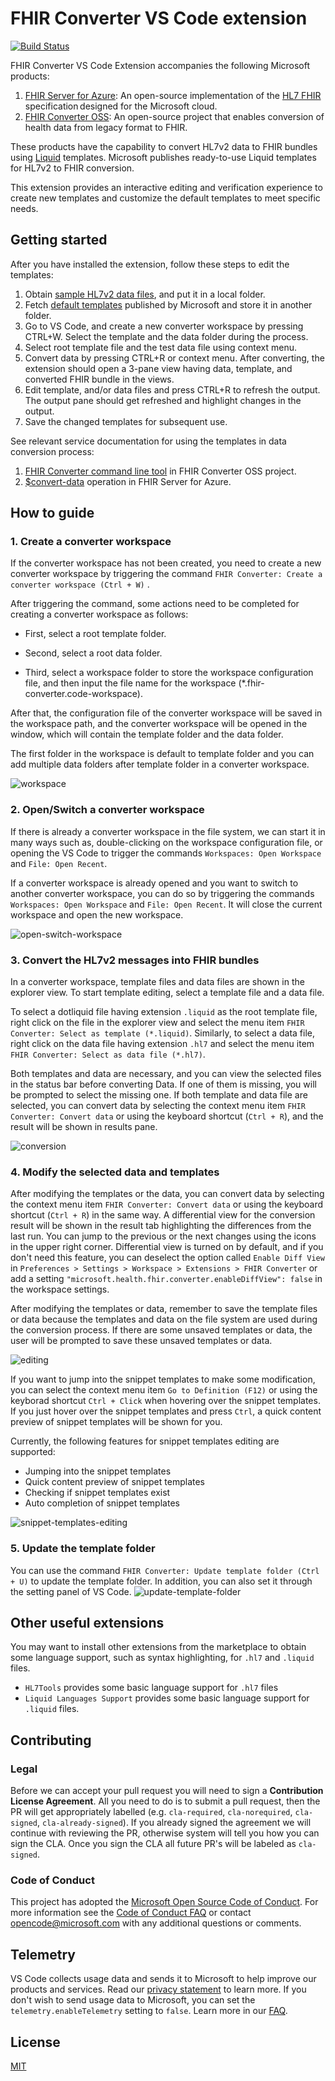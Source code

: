 # FHIR Converter VS Code extension

[![Build Status](https://microsofthealth.visualstudio.com/Health/_apis/build/status/Resolute/Converter/microsoft.vscode-azurehealthcareapis-tools?branchName=personal%2Fyankhuan%2Fconverter-vsc-extension)](https://microsofthealth.visualstudio.com/Health/_build/latest?definitionId=531&branchName=personal%2Fyankhuan%2Fconverter-vsc-extension)

FHIR Converter VS Code Extension accompanies the following Microsoft products:
1. [FHIR Server for Azure](https://github.com/microsoft/fhir-server): An open-source implementation of the [HL7 FHIR](https://www.hl7.org/fhir/) specification designed for the Microsoft cloud.
1. [FHIR Converter OSS](https://github.com/microsoft/FHIR-Converter): An open-source project that enables  conversion of health data from legacy format to FHIR. 
 
These products have the capability to convert HL7v2 data to FHIR bundles using [Liquid](https://shopify.github.io/liquid/) templates. Microsoft publishes ready-to-use Liquid templates for HL7v2 to FHIR conversion.

This extension provides an interactive editing and verification experience to create new templates and customize the default templates to meet specific needs.

## Getting started

After you have installed the extension, follow these steps to edit the templates:

1. Obtain [sample HL7v2 data files](https://github.com/microsoft/FHIR-Converter/tree/dotliquid/data/SampleData), and put it in a local folder.
1. Fetch [default templates](https://github.com/microsoft/FHIR-Converter/tree/dotliquid/data/Templates) published by Microsoft and store it in another folder.
1. Go to VS Code, and create a new converter workspace by pressing CTRL+W. Select the template and the data folder during the process.
1. Select root template file and the test data file using context menu. 
1. Convert data by pressing CTRL+R or context menu. After converting, the extension should open a 3-pane view having data, template, and converted FHIR bundle in the views.
1. Edit template, and/or data files and press CTRL+R to refresh the output. The output pane should get refreshed and highlight changes in the output.
1. Save the changed templates for subsequent use.

See relevant service documentation for using the templates in data conversion process: 

1. [FHIR Converter command line tool](https://github.com/microsoft/FHIR-Converter#command-line-tool) in FHIR Converter OSS project.
1. [$convert-data](https://github.com/microsoft/fhir-server/blob/master/docs/ConvertDataOperation.md) operation in FHIR Server for Azure.


## How to guide

### 1. Create a converter workspace

If the converter workspace has not been created, you need to create a new converter workspace by triggering the command `FHIR Converter: Create a converter workspace (Ctrl + W)` .

After triggering the command, some actions need to be completed for creating a converter workspace as follows:

- First, select a root template folder.

- Second, select a root data folder.
  
- Third, select a workspace folder to store the workspace configuration file, and then input the file name for the workspace (*.fhir-converter.code-workspace).

After that, the configuration file of the converter workspace will be saved in the workspace path, and the converter workspace will be opened in the window, which will contain the template folder and the data folder. 

The first folder in the workspace is default to template folder and you can add multiple data folders after template folder in a converter workspace.
  
![workspace](assets/workspace.gif)

### 2. Open/Switch a converter workspace

If there is already a converter workspace in the file system, we can start it in many ways such as, double-clicking on the workspace configuration file, or opening the VS Code to trigger the commands `Workspaces: Open Workspace` and `File: Open Recent`.

If a converter workspace is already opened and you want to switch to another converter workspace, you can do so by triggering the commands `Workspaces: Open Workspace` and `File: Open Recent`. It will close the current workspace and open the new workspace.

![open-switch-workspace](assets/open-switch-workspace.gif)

### 3. Convert the HL7v2 messages into FHIR bundles

In a converter workspace, template files and data files are shown in the explorer view. To start template editing, select a template file and a data file.

To select a dotliquid file having extension `.liquid` as the root template file, right click on the file in the explorer view and select the menu item `FHIR Converter: Select as template (*.liquid)`. Similarly, to select a data file, right click on the data file having extension `.hl7` and select the menu item `FHIR Converter: Select as data file (*.hl7)`.

Both templates and data are necessary, and you can view the selected files in the status bar before converting Data. If one of them is missing, you will be prompted to select the missing one. If both template and data file are selected, you can convert data by selecting the context menu item `FHIR Converter: Convert data` or using the keyboard shortcut (`Ctrl + R`), and the result will be shown in results pane.

![conversion](assets/conversion.gif)

### 4. Modify the selected data and templates

After modifying the templates or the data, you can convert data by selecting the context menu item `FHIR Converter: Convert data` or using the keyboard shortcut (`Ctrl + R`) in the same way. A differential view for the conversion result will be shown in the result tab highlighting the differences from the last run. You can jump to the previous or the next changes using the icons in the upper right corner. Differential view is turned on by default, and if you don't need this feature, you can deselect the option called `Enable Diff View` in `Preferences > Settings > Workspace > Extensions > FHIR Converter` or add a setting `"microsoft.health.fhir.converter.enableDiffView": false` in the workspace settings.

After modifying the templates or data, remember to save the template files or data because the templates and data on the file system are used during the conversion process. If there are some unsaved templates or data, the user will be prompted to save these unsaved templates or data.


![editing](assets/editing.gif)

If you want to jump into the snippet templates to make some modification, you can select the context menu item `Go to Definition (F12)`  or using the keyborad shortcut `Ctrl + Click` when hovering over the snippet templates. If you just hover over the snippet templates and press `Ctrl`, a quick content preview of snippet templates will be shown for you.

Currently, the following features for snippet templates editing are supported:

- Jumping into the snippet templates
- Quick content preview of snippet templates
- Checking if snippet templates exist
- Auto completion of snippet templates

![snippet-templates-editing](assets/snippet-templates-editing.gif)

### 5. Update the template folder

You can use the command `FHIR Converter: Update template folder (Ctrl + U)` to update the template folder. In addition, you can also set it through the setting panel of VS Code.
![update-template-folder](assets/update-template-folder.gif)

## Other useful extensions

You may want to install other extensions from the marketplace to obtain some language support, such as syntax highlighting, for `.hl7` and `.liquid` files.

- `HL7Tools` provides some basic language support for `.hl7` files
- `Liquid Languages Support` provides some basic language support for `.liquid` files.

## Contributing

### Legal

Before we can accept your pull request you will need to sign a **Contribution License Agreement**. All you need to do is to submit a pull request, then the PR will get appropriately labelled (e.g. `cla-required`, `cla-norequired`, `cla-signed`, `cla-already-signed`). If you already signed the agreement we will continue with reviewing the PR, otherwise system will tell you how you can sign the CLA. Once you sign the CLA all future PR's will be labeled as `cla-signed`.

### Code of Conduct

This project has adopted the [Microsoft Open Source Code of Conduct](https://opensource.microsoft.com/codeofconduct/). For more information see the [Code of Conduct FAQ](https://opensource.microsoft.com/codeofconduct/faq/) or contact [opencode@microsoft.com](mailto:opencode@microsoft.com) with any additional questions or comments.

## Telemetry

VS Code collects usage data and sends it to Microsoft to help improve our products and services. Read our [privacy statement](https://go.microsoft.com/fwlink/?LinkID=528096&clcid=0x409) to learn more. If you don't wish to send usage data to Microsoft, you can set the `telemetry.enableTelemetry` setting to `false`. Learn more in our [FAQ](https://code.visualstudio.com/docs/supporting/faq#_how-to-disable-telemetry-reporting).

## License

[MIT](LICENSE)
